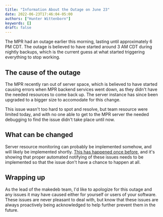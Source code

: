 ```yaml
---
title: "Information About the Outage on June 23"
date: 2022-06-23T17:46:04-05:00
authors: ["Hunter Wittenborn"]
keywords: []
draft: false
---
```


The MPR had an outage earlier this morning, lasting until approximately 6 PM CDT. The outage is believed to have started around 3 AM CDT during nightly backups, which is the current guess at what started triggering everything to stop working.

## The cause of the outage
The MPR recently ran out of server space, which is believed to have started causing errors when MPR backend services went down, as they didn't have the needed resources to come back up. The server instance has since been upgraded to a bigger size to accomodate for this change.

This issue wasn't too hard to spot and resolve, but team resource were limited today, and with no one able to get to the MPR server the needed debugging to find the issue didn't take place until now.

## What can be changed
Server resource monitoring can probably be implemented somehow, and will likely be implemented shortly. [This has happened once before](information-about-the-outage-on-february-24th), and it's showing that proper automated notifying of these issues needs to be implemented so that the issue don't have a chance to happen at all.

## Wrapping up
As the lead of the makedeb team, I'd like to apologize for this outage and any issues it may have caused either for yourself or users of your software. These issues are never pleasant to deal with, but know that these issues are always proactively being acknowledged to help further prevent them in the future.
